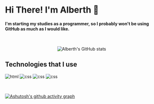 # Hi There! I'm Alberth 👋

#### I'm starting my studies as a programmer, so I probably won't be using GitHub as much as I would like.
<br/>

<div align="center">

![Alberth's GitHub stats](https://github-readme-stats.vercel.app/api?username=Neanimever&show_icons=true&theme=merko&bg_color=000&title_color=48e91c&text_color=fff&icon_color=gold&hide_border=true)
</div>


## Technologies that I use

<div style="display: inline_block">
    <img align="center" alt="html" src="https://img.shields.io/badge/HTML5-E34F26?style=for-the-badge&logo=html5&logoColor=white" />
    <img align="center" alt="css" src="https://img.shields.io/badge/CSS3-1572B6?style=for-the-badge&logo=css3&logoColor=white" />
    <img align="center" alt="css" src="https://img.shields.io/badge/JavaScript-323330?style=for-the-badge&logo=javascript&logoColor=F7DF1E" />
    <img align="center" alt="css" src="https://img.shields.io/badge/React-20232A?style=for-the-badge&logo=react&logoColor=61DAFB" />
</div>

<br/>
<br/>

[![Ashutosh's github activity graph](https://github-readme-activity-graph.vercel.app/graph?username=Neanimever&bg_color=000000&color=4be91c&line=4be91c&point=ffffff&area=true&hide_border=true)](https://github.com/ashutosh00710/github-readme-activity-graph)

